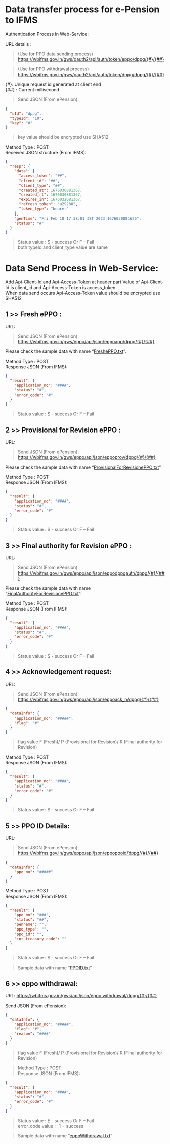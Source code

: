 # Data transfer process for e-Pension to IFMS

Authentication Process in Web-Service:

URL details :

> (Use for PPO data sending process)\
> https://wbifms.gov.in/gws/oauth2/api/auth/token/eppo/dppg/{#}/{##}

> (Use for PPO withdrawal process)\
> https://wbifms.gov.in/gws/oauth2/api/auth/token/dppg/dppg/{#}/{##}

{#}: Unique request id generated at client end\
{##} : Current millisecond

> Send JSON (From ePension):

```json
{
  "uId": "dppg",
  "typeId": "10",
  "key": "#"
}
```

> key value should be encrypted use SHA512

Method Type : POST\
Received JSON structure (From IFMS):

```json
{
  "resp": {
    "data": {
      "access_token": "##",
      "client_id": "##",
      "client_type": "##",
      "created_at": 1676030881367,
      "created_rt": 1676030881367,
      "expires_in": 1676032081367,
      "refresh_token": "u29288",
      "token_type": "bearer"
    },
    "genTime": "Fri Feb 10 17:38:01 IST 2023|1676030881626",
    "status": "#"
  }
}
```

> Status value : S - success Or F – Fail\
> both typeId and client_type value are same

# Data Send Process in Web-Service:
Add Api-Client-Id and Api-Access-Token at header part
Value of Api-Client-Id is client_id and Api-Access-Token is access_token.\
When data send occurs Api-Access-Token value should be encrypted use SHA512

## 1 >> Fresh ePPO :
URL:
> Send JSON (From ePension):\
https://wbifms.gov.in/gws/eppo/api/json/eppoapp/dppg/{#}/{##}

Please check the sample data with name “[FreshePPO.txt](Fresh.md)”.

Method Type : POST\
Response JSON (From IFMS):

```json
{
  "result": {
    "application_no": "####",
    "status": "#",
    "error_code": "#"
  }
}
```

> Status value : S - success Or F – Fail

## 2 >> Provisional for Revision ePPO :
URL:
> Send JSON (From ePension):\
https://wbifms.gov.in/gws/eppo/api/json/eppoprov/dppg/{#}/{##}

Please check the sample data with name “[ProvisionalForRevisionePPO.txt](ProvisionalForRevision.md)”.

Method Type : POST\
Response JSON (From IFMS):

```json
{
  "result": {
    "application_no": "####",
    "status": "#",
    "error_code": "#"
  }
}
```

> Status value : S - success Or F – Fail

## 3 >> Final authority for Revision ePPO :
URL:
> Send JSON (From ePension):\
https://wbifms.gov.in/gws/eppo/api/json/eppodppgauth/dppg/{#}/{##}

Please check the sample data with name “[FinalAuthorityForRevisionePPO.txt](FinalAuthorityForRevision.md)”.

Method Type : POST\
Response JSON (From IFMS):

```json
{
  "result": {
    "application_no": "####",
    "status": "#",
    "error_code": "#"
  }
}
```

> Status value : S - success Or F – Fail

## 4 >> Acknowledgement request:
URL:
> Send JSON (From ePension):\
https://wbifms.gov.in/gws/eppo/api/json/eppoack_n/dppg/{#}/{##}

```json
{
  "dataInfo": {
    "application_no": "#####",
    "flag": "#"
  }
}
```

> flag value F (Fresh)/ P (Provisional for Revision)/ R (Final authority for Revision)

Method Type : POST\
Response JSON (From IFMS):

```json
{
  "result": {
    "application_no": "####",
    "status": "#",
    "error_code": "#"
  }
}
```

> Status value : S - success Or F – Fail

## 5 >> PPO ID Details:
URL:
> Send JSON (From ePension):\
https://wbifms.gov.in/gws/eppo/api/json/eppoppoid/dppg/{#}/{##}

```json
{
  "dataInfo": {
    "ppo_no": "#####"
  }
}
```

Method Type : POST\
Response JSON (From IFMS):

```json
{
  "result": {
    "ppo_no": "###",
    "status": "##",
    "penname": "",
    "ppo_type": "",
    "ppo_id": "",
    "int_treasury_code": ""
  }
}
```

> Status value : S - success Or F – Fail

> Sample data with name “[PPOID.txt](PpoId.md)”

## 6 >> eppo withdrawal:

URL:
https://wbifms.gov.in/gws/api/json/eppo.withdrawal/dppg/{#}/{##}

Send JSON (From ePension):

```json
{
  "dataInfo": {
    "application_no": "#####",
    "flag": "#",
    "reason": "####"
  }
}
```

> flag value F (Fresh)/ P (Provisional for Revision)/ R (Final authority for Revision)

> Method Type : POST\
> Response JSON (From IFMS):

```json
{
  "result": {
    "application_no": "####",
    "status": "#",
    "error_code": "#"
  }
}
```

> Status value : E - success Or F – Fail\
> error_code value : -1 = success

> Sample data with name “[eppoWithdrawal.txt](Withdrawl.md)”
